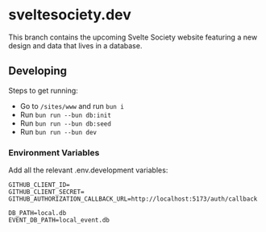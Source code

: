 # sveltesociety.dev

This branch contains the upcoming Svelte Society website featuring a new design and data that lives in a database.

## Developing

Steps to get running:
- Go to `/sites/www` and run `bun i`
- Run `bun run --bun db:init`
- Run `bun run --bun db:seed`
- Run `bun run --bun dev`

### Environment Variables

Add all the relevant .env.development variables:

```
GITHUB_CLIENT_ID=
GITHUB_CLIENT_SECRET=
GITHUB_AUTHORIZATION_CALLBACK_URL=http://localhost:5173/auth/callback

DB_PATH=local.db
EVENT_DB_PATH=local_event.db
```
